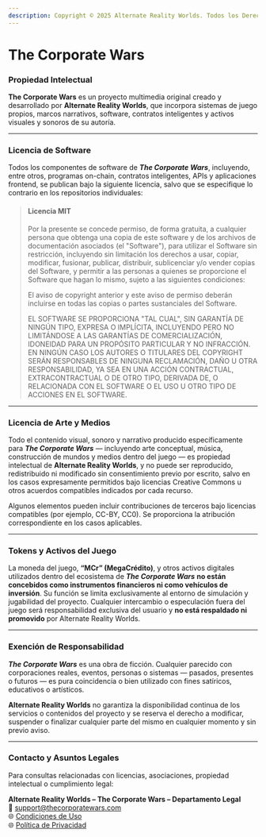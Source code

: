 ```yaml
---
description: Copyright © 2025 Alternate Reality Worlds. Todos los Derechos Reservados.
---
```


# **The Corporate Wars**

### Propiedad Intelectual

**The Corporate Wars** es un proyecto multimedia original creado y desarrollado por **Alternate Reality Worlds**, que incorpora sistemas de juego propios, marcos narrativos, software, contratos inteligentes y activos visuales y sonoros de su autoría.

***

### Licencia de Software

Todos los componentes de software de _**The Corporate Wars**_, incluyendo, entre otros, programas on-chain, contratos inteligentes, APIs y aplicaciones frontend, se publican bajo la siguiente licencia, salvo que se especifique lo contrario en los repositorios individuales:

> #### **Licencia MIT**
>
> Por la presente se concede permiso, de forma gratuita, a cualquier persona que obtenga una copia de este software y de los archivos de documentación asociados (el "Software"), para utilizar el Software sin restricción, incluyendo sin limitación los derechos a usar, copiar, modificar, fusionar, publicar, distribuir, sublicenciar y/o vender copias del Software, y permitir a las personas a quienes se proporcione el Software que hagan lo mismo, sujeto a las siguientes condiciones:
>
> El aviso de copyright anterior y este aviso de permiso deberán incluirse en todas las copias o partes sustanciales del Software.
>
> EL SOFTWARE SE PROPORCIONA "TAL CUAL", SIN GARANTÍA DE NINGÚN TIPO, EXPRESA O IMPLÍCITA, INCLUYENDO PERO NO LIMITÁNDOSE A LAS GARANTÍAS DE COMERCIALIZACIÓN, IDONEIDAD PARA UN PROPÓSITO PARTICULAR Y NO INFRACCIÓN. EN NINGÚN CASO LOS AUTORES O TITULARES DEL COPYRIGHT SERÁN RESPONSABLES DE NINGUNA RECLAMACIÓN, DAÑO U OTRA RESPONSABILIDAD, YA SEA EN UNA ACCIÓN CONTRACTUAL, EXTRACONTRACTUAL O DE OTRO TIPO, DERIVADA DE, O RELACIONADA CON EL SOFTWARE O EL USO U OTRO TIPO DE ACCIONES EN EL SOFTWARE.

***

### Licencia de Arte y Medios

Todo el contenido visual, sonoro y narrativo producido específicamente para _**The Corporate Wars**_ — incluyendo arte conceptual, música, construcción de mundos y medios dentro del juego — es propiedad intelectual de **Alternate Reality Worlds**, y no puede ser reproducido, redistribuido ni modificado sin consentimiento previo por escrito, salvo en los casos expresamente permitidos bajo licencias Creative Commons u otros acuerdos compatibles indicados por cada recurso.

Algunos elementos pueden incluir contribuciones de terceros bajo licencias compatibles (por ejemplo, CC-BY, CC0). Se proporciona la atribución correspondiente en los casos aplicables.

***

### Tokens y Activos del Juego

La moneda del juego, **“MCr” (MegaCrédito)**, y otros activos digitales utilizados dentro del ecosistema de _**The Corporate Wars**_ **no están concebidos como instrumentos financieros ni como vehículos de inversión**. Su función se limita exclusivamente al entorno de simulación y jugabilidad del proyecto. Cualquier intercambio o especulación fuera del juego será responsabilidad exclusiva del usuario y **no está respaldado ni promovido** por Alternate Reality Worlds.

***

### Exención de Responsabilidad

_**The Corporate Wars**_ es una obra de ficción. Cualquier parecido con corporaciones reales, eventos, personas o sistemas — pasados, presentes o futuros — es pura coincidencia o bien utilizado con fines satíricos, educativos o artísticos.

**Alternate Reality Worlds** no garantiza la disponibilidad continua de los servicios o contenidos del proyecto y se reserva el derecho a modificar, suspender o finalizar cualquier parte del mismo en cualquier momento y sin previo aviso.

***

### Contacto y Asuntos Legales

Para consultas relacionadas con licencias, asociaciones, propiedad intelectual o cumplimiento legal:

**Alternate Reality Worlds – **The Corporate Wars** – Departamento Legal**\
📧 [support@thecorporatewars.com](mailto:support@thecorporatewars.com)  
🌐 [Condiciones de Uso](https://www.thecorporatewars.com/terms-of-use)  
🌐 [Política de Privacidad](https://www.thecorporatewars.com/privacy-policy)
